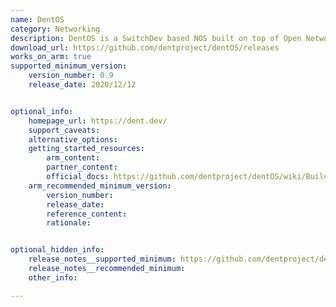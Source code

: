 ```yaml
---
name: DentOS
category: Networking
description: DentOS is a SwitchDev based NOS built on top of Open Network Linux.
download_url: https://github.com/dentproject/dentOS/releases
works_on_arm: true
supported_minimum_version:
    version_number: 0.9
    release_date: 2020/12/12


optional_info:
    homepage_url: https://dent.dev/
    support_caveats:
    alternative_options:
    getting_started_resources:
        arm_content:
        partner_content:
        official_docs: https://github.com/dentproject/dentOS/wiki/Building
    arm_recommended_minimum_version:
        version_number:
        release_date:
        reference_content:
        rationale:


optional_hidden_info:
    release_notes__supported_minimum: https://github.com/dentproject/dentOS/releases/tag/v0.9
    release_notes__recommended_minimum:
    other_info:

---
```

